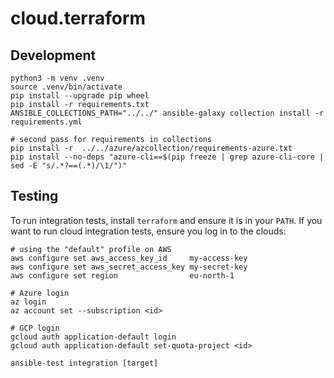 # cloud.terraform

## Development

```shell
python3 -m venv .venv
source .venv/bin/activate
pip install --upgrade pip wheel
pip install -r requirements.txt
ANSIBLE_COLLECTIONS_PATH="../../" ansible-galaxy collection install -r requirements.yml

# second pass for requirements in collections
pip install -r  ../../azure/azcollection/requirements-azure.txt
pip install --no-deps "azure-cli==$(pip freeze | grep azure-cli-core | sed -E "s/.*?==(.*)/\1/")"
```

## Testing

To run integration tests, install `terraform` and ensure it is in your `PATH`.
If you want to run cloud integration tests, ensure you log in to the clouds:

```shell
# using the "default" profile on AWS
aws configure set aws_access_key_id     my-access-key
aws configure set aws_secret_access_key my-secret-key
aws configure set region                eu-north-1

# Azure login
az login
az account set --subscription <id>

# GCP login
gcloud auth application-default login
gcloud auth application-default set-quota-project <id>

ansible-test integration [target]
```
